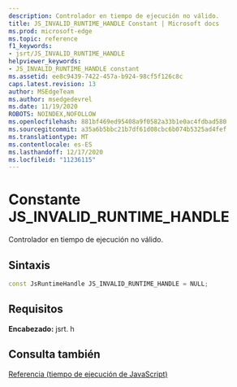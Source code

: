```yaml
---
description: Controlador en tiempo de ejecución no válido.
title: JS_INVALID_RUNTIME_HANDLE Constant | Microsoft docs
ms.prod: microsoft-edge
ms.topic: reference
f1_keywords:
- jsrt/JS_INVALID_RUNTIME_HANDLE
helpviewer_keywords:
- JS_INVALID_RUNTIME_HANDLE constant
ms.assetid: ee8c9439-7422-457a-b924-98cf5f126c8c
caps.latest.revision: 13
author: MSEdgeTeam
ms.author: msedgedevrel
ms.date: 11/19/2020
ROBOTS: NOINDEX,NOFOLLOW
ms.openlocfilehash: 881bf469ed95408a9f0582a33b1e0ac4fdbad580
ms.sourcegitcommit: a35a6b5bbc21b7df61d08cbc6b074b5325ad4fef
ms.translationtype: MT
ms.contentlocale: es-ES
ms.lasthandoff: 12/17/2020
ms.locfileid: "11236115"
---
```

# Constante JS_INVALID_RUNTIME_HANDLE

Controlador en tiempo de ejecución no válido.  
  
## Sintaxis  
  
```cpp
const JsRuntimeHandle JS_INVALID_RUNTIME_HANDLE = NULL;  
```  
  
## Requisitos  
 **Encabezado:** jsrt. h  
  
## Consulta también  
 [Referencia (tiempo de ejecución de JavaScript)](../chakra-hosting/reference-javascript-runtime.md)
